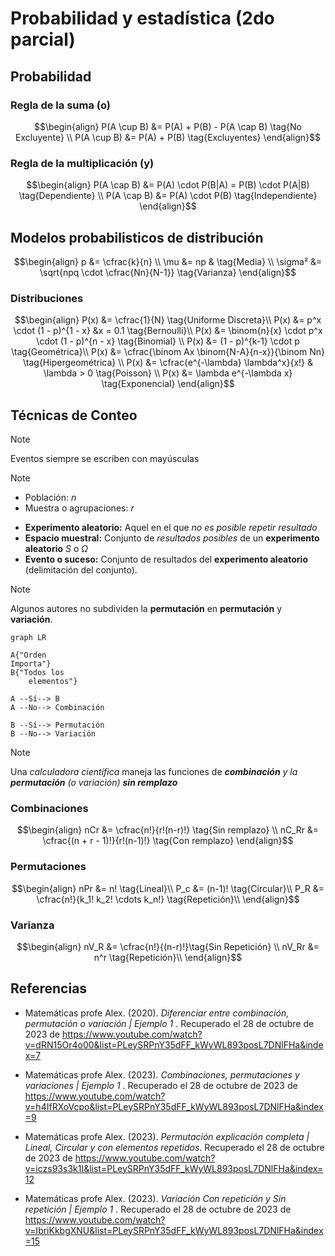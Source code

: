 # Probabilidad y estadística (2do parcial)

## Probabilidad

### Regla de la suma (o)

$$\begin{align}
P(A \cup B) &= P(A) + P(B) - P(A \cap B) \tag{No Excluyente} \\
P(A \cup B) &= P(A) + P(B) \tag{Excluyentes}
\end{align}$$

### Regla de la multiplicación (y)

$$\begin{align}
P(A \cap B) &= P(A) \cdot P(B|A) = P(B) \cdot P(A|B) \tag{Dependiente} \\
P(A \cap B) &= P(A) \cdot P(B) \tag{Independiente}
\end{align}$$

## Modelos probabilisticos de distribución

$$\begin{align}
	p &= \cfrac{k}{n} \\
	\mu &= np & \tag{Media} \\
	\sigma² &= \sqrt{npq \cdot \cfrac{Nn}{N-1}} \tag{Varianza}
\end{align}$$

### Distribuciones

$$\begin{align}
	P(x) &= \cfrac{1}{N} \tag{Uniforme Discreta}\\
	P(x) &= p^x \cdot (1 - p)^{1 - x} &x = 0.1 \tag{Bernoulli}\\
	P(x) &= \binom{n}{x} \cdot p^x \cdot (1 - p)^{n - x} \tag{Binomial} \\
	P(x) &= (1 - p)^{k-1} \cdot p \tag{Geométrica}\\
	P(x) &= \cfrac{\binom Ax \binom{N-A}{n-x}}{\binom Nn} \tag{Hipergeométrica} \\
	P(x) &= \cfrac{e^{-\lambda} \lambda^x}{x!} & \lambda > 0 \tag{Poisson} \\
	P(x) &= \lambda e^{-\lambda x} \tag{Exponencial}
\end{align}$$

## Técnicas de Conteo

> [!NOTE]
> 
> Eventos siempre se escriben con mayúsculas

> [!NOTE]
> 
> - Población: $n$
> - Muestra o agrupaciones: $r$

- **Experimento aleatorio:** Aquel en el que _no es posible repetir resultado_
- **Espacio muestral:** Conjunto de _resultados posibles_ de un **experimento aleatorio** $S$ o $\Omega$ 
- **Evento o suceso:** Conjunto de resultados del **experimento aleatorio** (delimitación del conjunto).

> [!NOTE]
> 
> Algunos autores no subdividen la **permutación** en **permutación** y **variación**.

```mermaid
graph LR

A{"Orden 
Importa"} 
B{"Todos los
	elementos"}

A --Sí--> B
A --No--> Combinación 

B --Sí--> Permutación
B --No--> Variación
```

> [!NOTE]
> 
> Una _calculadora científica_ maneja las funciones de _**combinación** y la **permutación** (o variación) **sin remplazo**_ 

### Combinaciones

$$\begin{align}
nCr &= \cfrac{n!}{r!(n-r)!} \tag{Sin remplazo} \\
nC_Rr &= \cfrac{(n + r - 1)!}{r!(n-1)!} \tag{Con remplazo}
\end{align}$$

### Permutaciones

$$\begin{align}
	nPr &= n! \tag{Lineal}\\
	P_c &= (n-1)! \tag{Circular}\\
	P_R &= \cfrac{n!}{k_1! k_2! \cdots k_n!} \tag{Repetición}\\
\end{align}$$

### Varianza

$$\begin{align}
	nV_R &= \cfrac{n!}{(n-r)!}\tag{Sin Repetición} \\
	nV_Rr &= n^r \tag{Repetición}\\
\end{align}$$

## Referencias 

- Matemáticas profe Alex. (2020). _Diferenciar entre combinación, permutación o variación | Ejemplo 1_ . Recuperado el 28 de octubre de 2023 de https://www.youtube.com/watch?v=dRN15Or4o00&list=PLeySRPnY35dFF_kWyWL893posL7DNlFHa&index=7

- Matemáticas profe Alex. (2023). _Combinaciones, permutaciones y variaciones | Ejemplo 1_ . Recuperado el 28 de octubre de 2023 de https://www.youtube.com/watch?v=h4IfRXoVcpo&list=PLeySRPnY35dFF_kWyWL893posL7DNlFHa&index=9

- Matemáticas profe Alex. (2023). _Permutación explicación completa | Lineal, Circular y con elementos repetidos_. Recuperado el 28 de octubre de 2023 de https://www.youtube.com/watch?v=iczs93s3k1I&list=PLeySRPnY35dFF_kWyWL893posL7DNlFHa&index=12

- Matemáticas profe Alex. (2023). _Variación Con repetición y Sin repetición | Ejemplo 1_ . Recuperado el 28 de octubre de 2023 de https://www.youtube.com/watch?v=IbriKkbgXNU&list=PLeySRPnY35dFF_kWyWL893posL7DNlFHa&index=15
